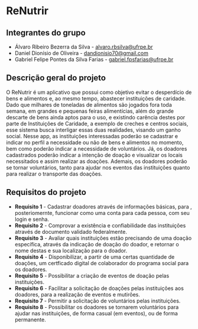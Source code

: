 # ReNutrir

## Integrantes do grupo
 * Álvaro Ribeiro Bezerra da Silva - alvaro.rbsilva@ufrpe.br
 * Daniel Dionísio de Oliveira - dandionisio70@gmail.com
 * Gabriel Felipe Pontes da Silva Farias - gabriel.fpsfarias@ufrpe.br

## Descrição geral do projeto
O ReNutrir é um aplicativo que possui como objetivo evitar o desperdício de bens e alimentos e, ao mesmo tempo, abastecer instituições de caridade. 
Dado que milhares de toneladas de alimentos são jogados fora toda semana, em grandes e pequenas feiras alimentícias, além do grande descarte de bens ainda aptos para o uso, e existindo carência destes por parte de Instituições de Caridade, a exemplo de creches e centros sociais, esse sistema busca interligar essas duas realidades, visando um ganho social. Nesse app, as instituições interessadas poderão se cadastrar e indicar no perfil a necessidade ou não de bens e alimentos no momento, bem como poderão indicar a necessidade de voluntários. Já, os doadores cadastrados poderão indicar a intenção de doação e visualizar os locais necessitados e assim realizar as doações. Ademais, os doadores poderão se tornar voluntários, tanto para ajudar nos eventos das instituições quanto para realizar o transporte das doações.

## Requisitos do projeto
* **Requisito 1** - Cadastrar doadores através de informações básicas, para , posteriomernte, funcionar como uma conta para cada pessoa, com seu login e senha.
* **Requisito 2** - Comprovar a existência e confiabilidade das instituições através de documento validado federalmente.
* **Requisito 3** - Avaliar quais instituições estão precisando de uma doação específica, através da indicação de doação do doador, e retornar o nome destas e sua localização para o doador.
* **Requisito 4** - Disponibilizar, a partir de uma certas quantidade de doações, um certficado digital de colaborador do programa social para os doadores.
* **Requisito 5** - Possibilitar a criação de eventos de doação pelas instituições.
* **Requisito 6** - Facilitar a solicitação de doações pelas instituições aos doadores, para a realização de eventos e mutirões.
* **Requisito 7** - Permitir a solicitação de voluntários pelas instituições.
* **Requisito 8** - Possibilitar os doadores se tornarem voluntários para ajudar nas instituições, de forma casual (em eventos), ou de forma permanente.
